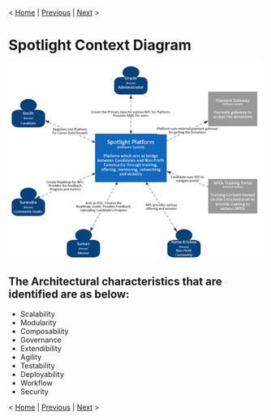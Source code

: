 < [Home](../README.md) | [Previous](./1_Arch_Overview.md) | [Next](./3_Arch_ArchitectureComponentDiagram.md) >

# Spotlight Context Diagram 
  <p align="center">
    <img src="..//Images/SpotlightContextDiagram.png" />
  </p>
  
  ## The Architectural characteristics that are identified are as below:

- Scalability
- Modularity     
- Composability
- Governance 
- Extendibility 
- Agility 
- Testability  
- Deployability 
- Workflow
- Security

< [Home](../README.md) | [Previous](./1_Arch_Overview.md) | [Next](./3_Arch_ArchitectureComponentDiagram.md) >
